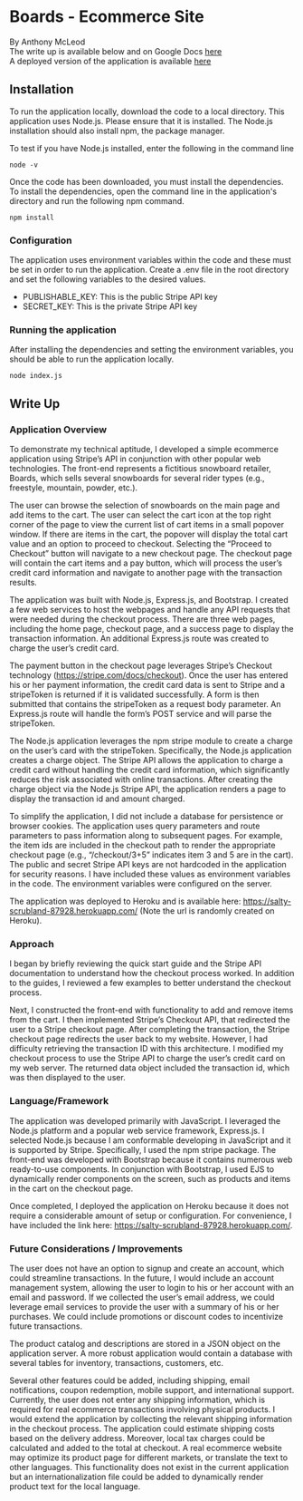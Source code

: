 # Boards - Ecommerce Site

By Anthony McLeod
<br>
The write up is available below and on Google Docs [here](https://docs.google.com/document/d/16Mlt-OLT3XrscHIK0R0QOyE719k6n8JWnm5Jvy-DY5Q/edit?usp=sharing)
<br>
A deployed version of the application is available [here](https://salty-scrubland-87928.herokuapp.com/)

## Installation

To run the application locally, download the code to a local directory. This application uses Node.js. Please ensure that it is installed. The Node.js installation should also install npm, the package manager.

To test if you have Node.js installed, enter the following in the command line

```
node -v
```

Once the code has been downloaded, you must install the dependencies. To install the dependencies, open the command line in the application's directory and run the following npm command.

```
npm install
```

### Configuration

The application uses environment variables within the code and these must be set in order to run the application. Create a .env file in the root directory and set the following variables to the desired values.

* PUBLISHABLE_KEY: This is the public Stripe API key
* SECRET_KEY: This is the private Stripe API key

### Running  the application

After installing the dependencies and setting the environment variables, you should be able to run the application locally.

```
node index.js
```

## Write Up
### Application Overview
To demonstrate my technical aptitude, I developed a simple ecommerce application using Stripe’s API in conjunction with other popular web technologies. The front-end represents a fictitious snowboard retailer, Boards, which sells several snowboards for several rider types (e.g., freestyle, mountain, powder, etc.).

The user can browse the selection of snowboards on the main page and add items to the cart. The user can select the cart icon at the top right corner of the page to view the current list of cart items in a small popover window. If there are items in the cart, the popover will display the total cart value and an option to proceed to checkout. Selecting the “Proceed to Checkout” button will navigate to a new checkout page. The checkout page will contain the cart items and a pay button, which will process the user’s credit card information and navigate to another page with the transaction results.

The application was built with Node.js, Express.js, and Bootstrap. I created a few web services to host the webpages and handle any API requests that were needed during the checkout process. There are three web pages, including the home page, checkout page, and a success page to display the transaction information. An additional Express.js route was created to charge the user’s credit card.

The payment button in the checkout page leverages Stripe’s Checkout technology (https://stripe.com/docs/checkout). Once the user has entered his or her payment information, the credit card data is sent to Stripe and a stripeToken is returned if it is validated successfully. A form is then submitted that contains the stripeToken as a request body parameter. An Express.js route will handle the form’s POST service and will parse the stripeToken.

The Node.js application leverages the npm stripe module to create a charge on the user’s card with the stripeToken. Specifically, the Node.js application creates a charge object. The Stripe API allows the application to charge a credit card without handling the credit card information, which significantly reduces the risk associated with online transactions. After creating the charge object via the Node.js Stripe API, the application renders a page to display the transaction id and amount charged.

To simplify the application, I did not include a database for persistence or browser cookies. The application uses query parameters and route parameters to pass information along to subsequent pages. For example, the item ids are included in the checkout path to render the appropriate checkout page (e.g., “/checkout/3+5” indicates item 3 and 5 are in the cart).
The public and secret Stripe API keys are not hardcoded in the application for security reasons. I have included these values as environment variables in the code. The environment variables were configured on the server.

The application was deployed to Heroku and is available here: https://salty-scrubland-87928.herokuapp.com/ (Note the url is randomly created on Heroku).
 
### Approach
I began by briefly reviewing the quick start guide and the Stripe API documentation to understand how the checkout process worked. In addition to the guides, I reviewed a few examples to better understand the checkout process.

Next, I constructed the front-end with functionality to add and remove items from the cart. I then implemented Stripe’s Checkout API, that redirected the user to a Stripe checkout page. After completing the transaction, the Stripe checkout page redirects the user back to my website. However, I had difficulty retrieving the transaction ID with this architecture. I modified my checkout process to use the Stripe API to charge the user’s credit card on my web server. The returned data object included the transaction id, which was then displayed to the user.

### Language/Framework
The application was developed primarily with JavaScript. I leveraged the Node.js platform and a popular web service framework, Express.js. I selected Node.js because I am conformable developing in JavaScript and it is supported by Stripe. Specifically, I used the npm stripe package. The front-end was developed with Bootstrap because it contains numerous web ready-to-use components. In conjunction with Bootstrap, I used EJS to dynamically render components on the screen, such as products and items in the cart on the checkout page.

Once completed, I deployed the application on Heroku because it does not require a considerable amount of setup or configuration. For convenience, I have included the link here: https://salty-scrubland-87928.herokuapp.com/.

### Future Considerations / Improvements
The user does not have an option to signup and create an account, which could streamline transactions. In the future, I would include an account management system, allowing the user to login to his or her account with an email and password. If we collected the user’s email address, we could leverage email services to provide the user with a summary of his or her purchases. We could include promotions or discount codes to incentivize future transactions.

The product catalog and descriptions are stored in a JSON object on the application server. A more robust application would contain a database with several tables for inventory, transactions, customers, etc.

Several other features could be added, including shipping, email notifications, coupon redemption, mobile support, and international support. Currently, the user does not enter any shipping information, which is required for real ecommerce transactions involving physical products. I would extend the application by collecting the relevant shipping information in the checkout process. The application could estimate shipping costs based on the delivery address. Moreover, local tax charges could be calculated and added to the total at checkout. A real ecommerce website may optimize its product page for different markets, or translate the text to other languages. This functionality does not exist in the current application but an internationalization file could be added to dynamically render product text for the local language.

